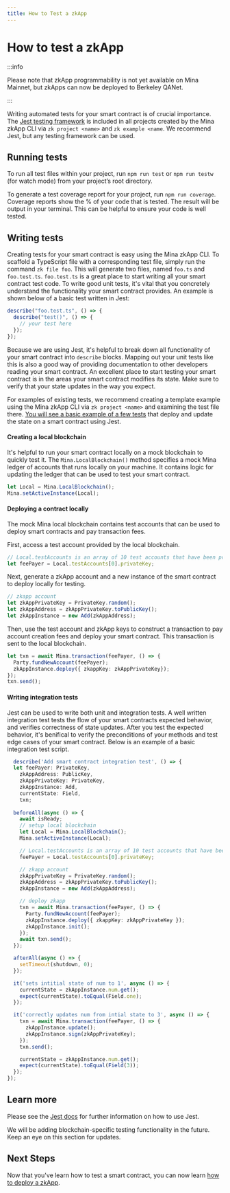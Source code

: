 ```yaml
---
title: How to Test a zkApp
---
```


# How to test a zkApp

:::info

Please note that zkApp programmability is not yet available on Mina Mainnet, but
zkApps can now be deployed to Berkeley QANet.

:::


Writing automated tests for your smart contract is of crucial importance. The <a href="https://jestjs.io/">Jest testing framework</a> is included in all projects created by the Mina zkApp CLI via `zk project <name>` and `zk example <name`. We recommend Jest, but any testing framework can be used.

## Running tests

To run all test files within your project, run `npm run test` or `npm run testw` (for watch mode) from your project’s root directory.

To generate a test coverage report for your project, run `npm run coverage`. Coverage reports show the % of your code that is tested. The result will be output in your terminal. This can be helpful to ensure your code is well tested.

## Writing tests

Creating tests for your smart contract is easy using the Mina zkApp CLI. To scaffold a TypeScript file with a corresponding test file, simply run the command `zk file foo`. This will generate two files, named `foo.ts` and `foo.test.ts`. `foo.test.ts` is a great place to start writing all your smart contract test code. To write good unit tests, it's vital that you concretely understand the functionality your smart contract provides. An example is shown below of a basic test written in Jest:

```ts
describe("foo.test.ts", () => {
  describe("test()", () => {
    // your test here
  });
});
```

Because we are using Jest, it's helpful to break down all functionality of your smart contract into `describe` blocks. Mapping out your unit tests like this is also a good way of providing documentation to other developers reading your smart contract. An excellent place to start testing your smart contract is in the areas your smart contract modifies its state. Make sure to verify that your state updates in the way you expect.

For examples of existing tests, we recommend creating a template example using the Mina zkApp CLI via `zk project <name>` and examining the test file there. [You will see a basic example of a few tests](https://github.com/o1-labs/zkapp-cli/blob/main/templates/project-ts/src/Add.test.ts) that deploy and update the state on a smart contract using Jest.

#### Creating a local blockchain

It's helpful to run your smart contract locally on a mock blockchain to quickly test it. 
The `Mina.LocalBlockchain()` method specifies a mock Mina ledger of accounts that runs locally on your machine. It contains logic for updating the ledger that can be used to test your smart contract.

```ts
let Local = Mina.LocalBlockchain();
Mina.setActiveInstance(Local);
```

#### Deploying a contract locally

The mock Mina local blockchain contains test accounts that can be used to deploy smart contracts and pay transaction fees.

First, access a test account provided by the local blockchain.

```ts
// Local.testAccounts is an array of 10 test accounts that have been pre-filled with Mina
let feePayer = Local.testAccounts[0].privateKey;
```

Next, generate a zkApp account and a new instance of the smart contract to deploy locally for testing.

```ts
// zkapp account
let zkAppPrivateKey = PrivateKey.random();
let zkAppAddress = zkAppPrivateKey.toPublicKey();
let zkAppInstance = new Add(zkAppAddress);
```

Then, use the test account and zkApp keys to construct a transaction to pay account creation fees and deploy your smart contract. This transaction is sent to the local blockchain. 

```ts
let txn = await Mina.transaction(feePayer, () => {
  Party.fundNewAccount(feePayer);
  zkAppInstance.deploy({ zkappKey: zkAppPrivateKey});
});
txn.send();
```

#### Writing integration tests

Jest can be used to write both unit and integration tests. A well written integration test tests the flow of your smart contracts expected behavior, and verifies correctness of state updates. After you test the expected behavior, it's benifical to verify the preconditions of your methods and test edge cases of your smart contract. Below is an example of a basic integration test script.

```ts
  describe('Add smart contract integration test', () => {
  let feePayer: PrivateKey,
    zkAppAddress: PublicKey,
    zkAppPrivateKey: PrivateKey,
    zkAppInstance: Add,
    currentState: Field,
    txn;
  
  beforeAll(async () => {
    await isReady;
    // setup local blockchain
    let Local = Mina.LocalBlockchain();
    Mina.setActiveInstance(Local);

    // Local.testAccounts is an array of 10 test accounts that have been pre-filled with Mina
    feePayer = Local.testAccounts[0].privateKey;

    // zkapp account
    zkAppPrivateKey = PrivateKey.random();
    zkAppAddress = zkAppPrivateKey.toPublicKey();
    zkAppInstance = new Add(zkAppAddress);

    // deploy zkapp
    txn = await Mina.transaction(feePayer, () => {
      Party.fundNewAccount(feePayer);
      zkAppInstance.deploy({ zkappKey: zkAppPrivateKey });
      zkAppInstance.init();
    });
    await txn.send();
  });

  afterAll(async () => {
    setTimeout(shutdown, 0);
  });

  it('sets intitial state of num to 1', async () => {
    currentState = zkAppInstance.num.get();
    expect(currentState).toEqual(Field.one);
  });

  it('correctly updates num from intial state to 3', async () => {
    txn = await Mina.transaction(feePayer, () => {
      zkAppInstance.update();
      zkAppInstance.sign(zkAppPrivateKey);
    });
    txn.send();

    currentState = zkAppInstance.num.get();
    expect(currentState).toEqual(Field(3));
  });
});
``` 

## Learn more


Please see the <a href="https://jestjs.io/docs/getting-started">Jest docs</a> for further information on how to use Jest.

We will be adding blockchain-specific testing functionality in the future. Keep an eye on this section for updates.

## Next Steps

Now that you've learn how to test a smart contract, you can now learn [how to deploy a zkApp](./how-to-deploy-zkapp).
